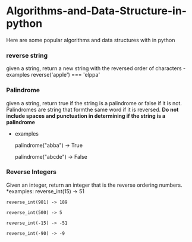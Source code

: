 # Algorithms-and-Data-Structure-in-python

Here are some popular algorithms and data structures with in python

### reverse string
given a string, return a new string with 
    the reversed order of characters
    - examples
    reverse('apple') === 'elppa'

### Palindrome
  given a string, return true if the string is a palindrome or false if it is not. Palindromes are string that formthe same word if it is reversed.
  **Do not include spaces and punctuation in determining if the string is a palindrome**

 * examples   

    palindrome("abba") -> True  

    palindrome("abcde") -> False

### Reverse Integers
Given an integer, return an integer that is the reverse ordering numbers.
*examples:
    reverse_int(15) -> 51  

    reverse_int(981) -> 189   

    reverse_int(500) -> 5   

    reverse_int(-15) -> -51   

    reverse_int(-90) -> -9   
